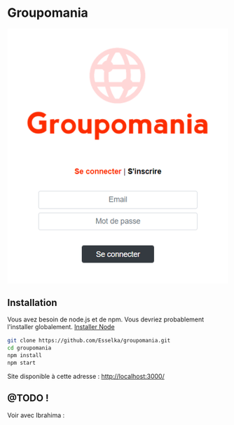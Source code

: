 # Groupomania

![image du projet](https://github.com/Esselka/OC/blob/master/divers/groupomania.png)

## Installation

Vous avez besoin de node.js et de npm. Vous devriez probablement l'installer globalement. [Installer Node](https://nodejs.org/)

```sh
git clone https://github.com/Esselka/groupomania.git
cd groupomania
npm install
npm start
```
Site disponible à cette adresse : [http://localhost:3000/](http://localhost:3000/)

## @TODO !

Voir avec Ibrahima : 

